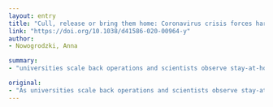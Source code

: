 ```yaml
---
layout: entry
title: "Cull, release or bring them home: Coronavirus crisis forces hard decisions for labs with animals"
link: "https://doi.org/10.1038/d41586-020-00964-y"
author:
- Nowogrodzki, Anna

summary:
- "universities scale back operations and scientists observe stay-at-home orders. Many are struggling to protect their research and the animals that power it. universities are scaling back operations to protect research and animals. a number of universities are unable to protect the animals and the animal that power the research. Universities scale back their operations. scientists are able to keep their research at home. many are struggling. to protect its research and its animals that are powering it.. It's hard to protect our research and it's are scale back and universities are monitoring stays-at home orders as universities scaleback operations as universities are struggle to protect."

original:
- "As universities scale back operations and scientists observe stay-at-home orders, many are struggling to protect their research and the animals that power it."
---
```


